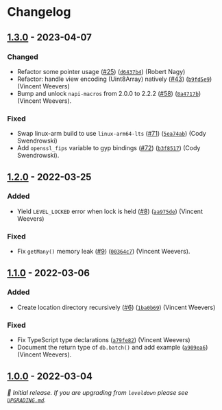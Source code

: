 # Changelog

## [1.3.0] - 2023-04-07

### Changed

- Refactor some pointer usage ([#25](https://github.com/Level/classic-level/issues/25)) ([`d6437b4`](https://github.com/Level/classic-level/commit/d6437b4)) (Robert Nagy)
- Refactor: handle view encoding (Uint8Array) natively ([#43](https://github.com/Level/classic-level/issues/43)) ([`b9fd5e9`](https://github.com/Level/classic-level/commit/b9fd5e9)) (Vincent Weevers)
- Bump and unlock `napi-macros` from 2.0.0 to 2.2.2 ([#58](https://github.com/Level/classic-level/issues/58)) ([`8a4717b`](https://github.com/Level/classic-level/commit/8a4717b)) (Vincent Weevers).

### Fixed

- Swap linux-arm build to use `linux-arm64-lts` ([#71](https://github.com/Level/classic-level/issues/71)) ([`5ea74ab`](https://github.com/Level/classic-level/commit/5ea74ab)) (Cody Swendrowski)
- Add `openssl_fips` variable to gyp bindings ([#72](https://github.com/Level/classic-level/issues/72)) ([`b3f8517`](https://github.com/Level/classic-level/commit/b3f8517)) (Cody Swendrowski).

## [1.2.0] - 2022-03-25

### Added

- Yield `LEVEL_LOCKED` error when lock is held ([#8](https://github.com/Level/classic-level/issues/8)) ([`aa975de`](https://github.com/Level/classic-level/commit/aa975de)) (Vincent Weevers)

### Fixed

- Fix `getMany()` memory leak ([#9](https://github.com/Level/classic-level/issues/9)) ([`00364c7`](https://github.com/Level/classic-level/commit/00364c7)) (Vincent Weevers).

## [1.1.0] - 2022-03-06

### Added

- Create location directory recursively ([#6](https://github.com/Level/classic-level/issues/6)) ([`1ba0b69`](https://github.com/Level/classic-level/commit/1ba0b69)) (Vincent Weevers)

### Fixed

- Fix TypeScript type declarations ([`a79fe82`](https://github.com/Level/classic-level/commit/a79fe82)) (Vincent Weevers)
- Document the return type of `db.batch()` and add example ([`a909ea6`](https://github.com/Level/classic-level/commit/a909ea6)) (Vincent Weevers).

## [1.0.0] - 2022-03-04

_:seedling: Initial release. If you are upgrading from `leveldown` please see [`UPGRADING.md`](UPGRADING.md)._

[1.3.0]: https://github.com/Level/classic-level/releases/tag/v1.3.0

[1.2.0]: https://github.com/Level/classic-level/releases/tag/v1.2.0

[1.1.0]: https://github.com/Level/classic-level/releases/tag/v1.1.0

[1.0.0]: https://github.com/Level/classic-level/releases/tag/v1.0.0

